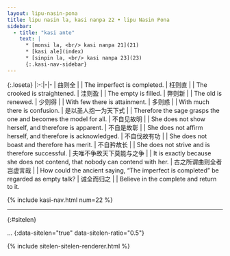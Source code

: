 ```yaml
---
layout: lipu-nasin-pona
title: lipu nasin la, kasi nanpa 22 • lipu Nasin Pona
sidebar:
  - title: "kasi ante"
    text: |
      * [monsi la, <br/> kasi nanpa 21](21)
      * [kasi ale](index)
      * [sinpin la, <br/> kasi nanpa 23](23)
      {:.kasi-nav-sidebar}
---
```


{:.loseta}
|:-:|-|-
| 曲则全                     |  | The imperfect is completed.
| 枉则直                     |  | The crooked is straightened.
| 洼则盈                     |  | The empty is filled.
| 弊则新                     |  | The old is renewed.
| 少则得                     |  | With few there is attainment.
| 多则惑                     |  | With much there is confusion.
| 是以圣人抱<wbr/>一为天下式 |  | Therefore the sage grasps the one and becomes the model for all.
| 不自见<wbr/>故明           |  | She does not show herself, and therefore is apparent.
| 不自是<wbr/>故彰           |  | She does not affirm herself, and therefore is acknowledged.
| 不自伐<wbr/>故有功         |  | She does not boast and therefore has merit.
| 不自矜<wbr/>故长           |  | She does not strive and is therefore successful.
| 夫唯不争<wbr/>故天下莫<wbr/>能与之争 |  | It is exactly because she does not contend, that nobody can contend with her.
| 古之所谓<wbr/>曲则全者<wbr/>岂虚言哉 |  | How could the ancient saying, “The imperfect is completed” be regarded as empty talk?
| 诚全而归之                           |  | Believe in the complete and return to it.

{% include kasi-nav.html num=22 %}

-------
{:#sitelen}

...
{:data-sitelen="true" data-sitelen-ratio="0.5"}

{% include sitelen-sitelen-renderer.html %}
